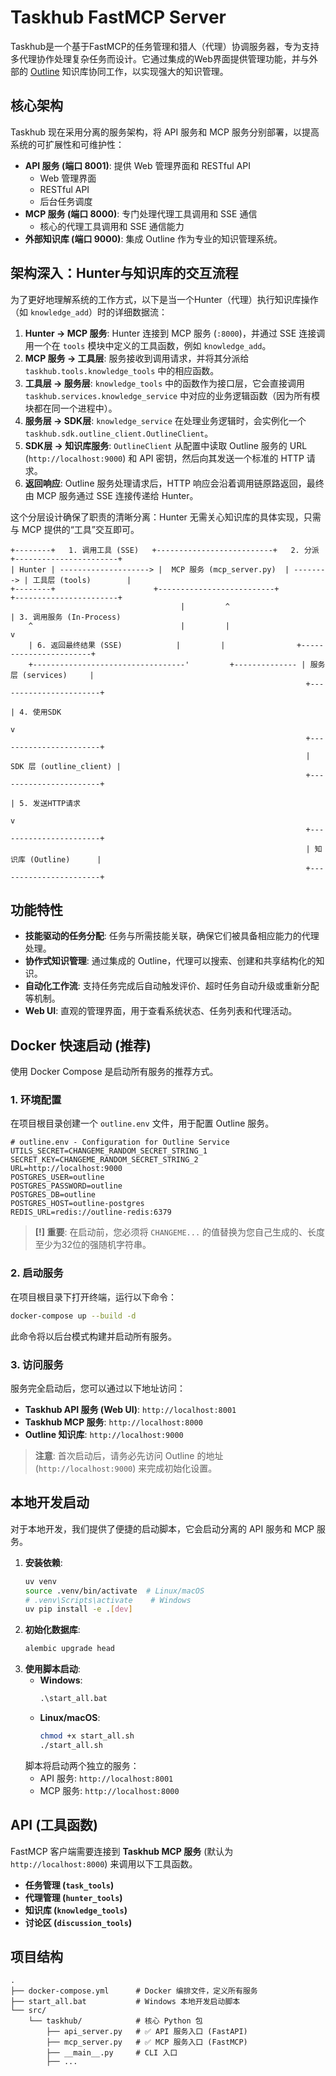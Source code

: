 # Taskhub FastMCP Server

Taskhub是一个基于FastMCP的任务管理和猎人（代理）协调服务器，专为支持多代理协作处理复杂任务而设计。它通过集成的Web界面提供管理功能，并与外部的 [Outline](https://www.getoutline.com/) 知识库协同工作，以实现强大的知识管理。

## 核心架构

Taskhub 现在采用分离的服务架构，将 API 服务和 MCP 服务分别部署，以提高系统的可扩展性和可维护性：

-   **API 服务 (端口 8001)**: 提供 Web 管理界面和 RESTful API
    -   Web 管理界面
    -   RESTful API
    -   后台任务调度
-   **MCP 服务 (端口 8000)**: 专门处理代理工具调用和 SSE 通信
    -   核心的代理工具调用和 SSE 通信能力
-   **外部知识库 (端口 9000)**: 集成 Outline 作为专业的知识管理系统。

## 架构深入：Hunter与知识库的交互流程

为了更好地理解系统的工作方式，以下是当一个Hunter（代理）执行知识库操作（如 `knowledge_add`）时的详细数据流：

1.  **Hunter -> MCP 服务**: Hunter 连接到 MCP 服务 (`:8000`)，并通过 SSE 连接调用一个在 `tools` 模块中定义的工具函数，例如 `knowledge_add`。
2.  **MCP 服务 -> 工具层**: 服务接收到调用请求，并将其分派给 `taskhub.tools.knowledge_tools` 中的相应函数。
3.  **工具层 -> 服务层**: `knowledge_tools` 中的函数作为接口层，它会直接调用 `taskhub.services.knowledge_service` 中对应的业务逻辑函数（因为所有模块都在同一个进程中）。
4.  **服务层 -> SDK层**: `knowledge_service` 在处理业务逻辑时，会实例化一个 `taskhub.sdk.outline_client.OutlineClient`。
5.  **SDK层 -> 知识库服务**: `OutlineClient` 从配置中读取 Outline 服务的 URL (`http://localhost:9000`) 和 API 密钥，然后向其发送一个标准的 HTTP 请求。
6.  **返回响应**: Outline 服务处理请求后，HTTP 响应会沿着调用链原路返回，最终由 MCP 服务通过 SSE 连接传递给 Hunter。

这个分层设计确保了职责的清晰分离：Hunter 无需关心知识库的具体实现，只需与 MCP 提供的“工具”交互即可。

```
+--------+   1. 调用工具 (SSE)   +--------------------------+   2. 分派   +-----------------------+
| Hunter | --------------------> |  MCP 服务 (mcp_server.py)  | --------> | 工具层 (tools)        |
+--------+                      +--------------------------+           +-----------------------+
                                      |         ^                          | 3. 调用服务 (In-Process)
    ^                                 |         |                          v
    | 6. 返回最终结果 (SSE)            |         |                +-----------------------+
    +----------------------------------'         +-------------- | 服务层 (services)     |
                                                                  +-----------------------+
                                                                            | 4. 使用SDK
                                                                            v
                                                                  +-----------------------+
                                                                  | SDK 层 (outline_client) |
                                                                  +-----------------------+
                                                                            | 5. 发送HTTP请求
                                                                            v
                                                                  +-----------------------+
                                                                  | 知识库 (Outline)      |
                                                                  +-----------------------+
```

## 功能特性

-   **技能驱动的任务分配**: 任务与所需技能关联，确保它们被具备相应能力的代理处理。
-   **协作式知识管理**: 通过集成的 Outline，代理可以搜索、创建和共享结构化的知识。
-   **自动化工作流**: 支持任务完成后自动触发评价、超时任务自动升级或重新分配等机制。
-   **Web UI**: 直观的管理界面，用于查看系统状态、任务列表和代理活动。

## Docker 快速启动 (推荐)

使用 Docker Compose 是启动所有服务的推荐方式。

### 1. 环境配置

在项目根目录创建一个 `outline.env` 文件，用于配置 Outline 服务。

```env
# outline.env - Configuration for Outline Service
UTILS_SECRET=CHANGEME_RANDOM_SECRET_STRING_1
SECRET_KEY=CHANGEME_RANDOM_SECRET_STRING_2
URL=http://localhost:9000
POSTGRES_USER=outline
POSTGRES_PASSWORD=outline
POSTGRES_DB=outline
POSTGRES_HOST=outline-postgres
REDIS_URL=redis://outline-redis:6379
```
> **[!] 重要**: 在启动前，您必须将 `CHANGEME...` 的值替换为您自己生成的、长度至少为32位的强随机字符串。

### 2. 启动服务

在项目根目录下打开终端，运行以下命令：

```bash
docker-compose up --build -d
```

此命令将以后台模式构建并启动所有服务。

### 3. 访问服务

服务完全启动后，您可以通过以下地址访问：

-   **Taskhub API 服务 (Web UI)**: `http://localhost:8001`
-   **Taskhub MCP 服务**: `http://localhost:8000`
-   **Outline 知识库**: `http://localhost:9000`

> **注意**: 首次启动后，请务必先访问 Outline 的地址 (`http://localhost:9000`) 来完成初始化设置。

## 本地开发启动

对于本地开发，我们提供了便捷的启动脚本，它会启动分离的 API 服务和 MCP 服务。

1.  **安装依赖**:
    ```bash
    uv venv
    source .venv/bin/activate  # Linux/macOS
    # .venv\Scripts\activate    # Windows
    uv pip install -e .[dev]
    ```
2.  **初始化数据库**:
    ```bash
    alembic upgrade head
    ```
3.  **使用脚本启动**:
    -   **Windows**:
        ```cmd
        .\start_all.bat
        ```
    -   **Linux/macOS**:
        ```bash
        chmod +x start_all.sh
        ./start_all.sh
        ```
    脚本将启动两个独立的服务：
    -   API 服务: `http://localhost:8001`
    -   MCP 服务: `http://localhost:8000`

## API (工具函数)

FastMCP 客户端需要连接到 **Taskhub MCP 服务** (默认为 `http://localhost:8000`) 来调用以下工具函数。

-   **任务管理 (`task_tools`)**
-   **代理管理 (`hunter_tools`)**
-   **知识库 (`knowledge_tools`)**
-   **讨论区 (`discussion_tools`)**

## 项目结构

```
.
├── docker-compose.yml      # Docker 编排文件，定义所有服务
├── start_all.bat           # Windows 本地开发启动脚本
└── src/
    └── taskhub/            # 核心 Python 包
        ├── api_server.py   # ✅ API 服务入口 (FastAPI)
        ├── mcp_server.py   # ✅ MCP 服务入口 (FastMCP)
        ├── __main__.py     # CLI 入口
        ├── ...
```